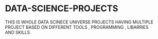 # DATA-SCIENCE-PROJECTS
THIS IS WHOLE DATA SCINECE UNIVERSE PROJECTS HAVING MULTIPLE PROJECT BASED ON DIFFERENT TOOLS , PROGRAMMING , LIBARRIES AND SKILLS.
